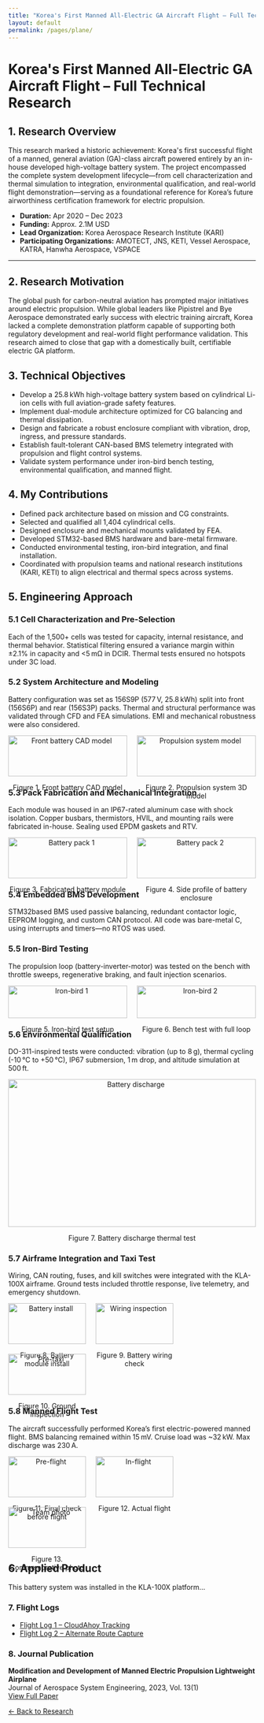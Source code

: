 ```yaml
---
title: "Korea's First Manned All-Electric GA Aircraft Flight – Full Technical Research"
layout: default
permalink: /pages/plane/
---
```



<h1>Korea's First Manned All-Electric GA Aircraft Flight – Full Technical Research</h1>

<h2>1. Research Overview</h2>
<p>
This research marked a historic achievement: Korea's first successful flight of a manned, general aviation (GA)-class aircraft powered entirely by an in-house developed high-voltage battery system. The project encompassed the complete system development lifecycle—from cell characterization and thermal simulation to integration, environmental qualification, and real-world flight demonstration—serving as a foundational reference for Korea’s future airworthiness certification framework for electric propulsion.
  
- **Duration:** Apr 2020 – Dec 2023  
- **Funding:** Approx. 2.1M USD  
- **Lead Organization:** Korea Aerospace Research Institute (KARI) 
- **Participating Organizations:** AMOTECT, JNS, KETI, Vessel Aerospace, KATRA, Hanwha Aerospace, VSPACE
  
---

<h2>2. Research Motivation</h2>
<p>
The global push for carbon-neutral aviation has prompted major initiatives around electric propulsion. While global leaders like Pipistrel and Bye Aerospace demonstrated early success with electric training aircraft, Korea lacked a complete demonstration platform capable of supporting both regulatory development and real-world flight performance validation. This research aimed to close that gap with a domestically built, certifiable electric GA platform.
</p>

<h2>3. Technical Objectives</h2>
<ul>
  <li>Develop a 25.8 kWh high-voltage battery system based on cylindrical Li-ion cells with full aviation-grade safety features.</li>
  <li>Implement dual-module architecture optimized for CG balancing and thermal dissipation.</li>
  <li>Design and fabricate a robust enclosure compliant with vibration, drop, ingress, and pressure standards.</li>
  <li>Establish fault-tolerant CAN-based BMS telemetry integrated with propulsion and flight control systems.</li>
  <li>Validate system performance under iron-bird bench testing, environmental qualification, and manned flight.</li>
</ul>

<h2>4. My Contributions</h2>
<ul>
  <li>Defined pack architecture based on mission and CG constraints.</li>
  <li>Selected and qualified all 1,404 cylindrical cells.</li>
  <li>Designed enclosure and mechanical mounts validated by FEA.</li>
  <li>Developed STM32-based BMS hardware and bare-metal firmware.</li>
  <li>Conducted environmental testing, iron-bird integration, and final installation.</li>
  <li>Coordinated with propulsion teams and national research institutions (KARI, KETI) to align electrical and thermal specs across systems.</li>
</ul>

<h2>5. Engineering Approach</h2>

<h3>5.1 Cell Characterization and Pre-Selection</h3>
<p>Each of the 1,500+ cells was tested for capacity, internal resistance, and thermal behavior. Statistical filtering ensured a variance margin within ±2.1% in capacity and <5 mΩ in DCIR. Thermal tests ensured no hotspots under 3C load.</p>

<h3>5.2 System Architecture and Modeling</h3>
<p>Battery configuration was set as 156S9P (577 V, 25.8 kWh) split into front (156S6P) and rear (156S3P) packs. Thermal and structural performance was validated through CFD and FEA simulations. EMI and mechanical robustness were also considered.</p>

<div style="display: flex; flex-wrap: wrap; gap: 20px; justify-content: space-between;">
  <div style="flex: 0 0 calc(50% - 10px); text-align: center;">
    <img src="/assets/plane/17.jpg" alt="Front battery CAD model" style="width: 100%; max-height: 300px; object-fit: cover;">
    <p>Figure 1. Front battery CAD model</p>
  </div>
  <div style="flex: 0 0 calc(50% - 10px); text-align: center;">
    <img src="/assets/plane/14.jpg" alt="Propulsion system model" style="width: 100%; max-height: 300px; object-fit: cover;">
    <p>Figure 2. Propulsion system 3D model</p>
  </div>
</div>

<h3>5.3 Pack Fabrication and Mechanical Integration</h3>
<p>Each module was housed in an IP67-rated aluminum case with shock isolation. Copper busbars, thermistors, HVIL, and mounting rails were fabricated in-house. Sealing used EPDM gaskets and RTV.</p>
<div style="display: flex; flex-wrap: wrap; gap: 20px;">
  <div style="flex: 0 0 calc(50% - 10px); text-align: center;">
    <img src="/assets/plane/1.jpg" alt="Battery pack 1" style="width: 100%; max-height: 300px; object-fit: cover;">
    <p>Figure 3. Fabricated battery module</p>
  </div>
  <div style="flex: 0 0 calc(50% - 10px); text-align: center;">
    <img src="/assets/plane/2.jpg" alt="Battery pack 2" style="width: 100%; max-height: 300px; object-fit: cover;">
    <p>Figure 4. Side profile of battery enclosure</p>
  </div>
</div>

<h3>5.4 Embedded BMS Development</h3>
<p>STM32based BMS used passive balancing, redundant contactor logic, EEPROM logging, and custom CAN protocol. All code was bare-metal C, using interrupts and timers—no RTOS was used.</p>

<h3>5.5 Iron-Bird Testing</h3>
<p>The propulsion loop (battery-inverter-motor) was tested on the bench with throttle sweeps, regenerative braking, and fault injection scenarios.</p>
<div style="display: flex; flex-wrap: wrap; gap: 20px;">
  <div style="flex: 0 0 calc(50% - 10px); text-align: center;">
    <img src="/assets/plane/5.jpg" alt="Iron-bird 1" style="width: 100%; max-height: 300px; object-fit: cover;">
    <p>Figure 5. Iron-bird test setup</p>
  </div>
  <div style="flex: 0 0 calc(50% - 10px); text-align: center;">
    <img src="/assets/plane/6.jpg" alt="Iron-bird 2" style="width: 100%; max-height: 300px; object-fit: cover;">
    <p>Figure 6. Bench test with full loop</p>
  </div>
</div>

<h3>5.6 Environmental Qualification</h3>
<p>DO-311-inspired tests were conducted: vibration (up to 8 g), thermal cycling (-10 °C to +50 °C), IP67 submersion, 1 m drop, and altitude simulation at 500 ft.</p>
<div style="text-align: center;">
  <img src="/assets/plane/18.jpg" alt="Battery discharge" style="width: 100%; max-height: 300px; object-fit: cover;">
  <p>Figure 7. Battery discharge thermal test</p>
</div>

<h3>5.7 Airframe Integration and Taxi Test</h3>
<p>Wiring, CAN routing, fuses, and kill switches were integrated with the KLA-100X airframe. Ground tests included throttle response, live telemetry, and emergency shutdown.</p>
<div style="display: flex; flex-wrap: wrap; gap: 20px;">
  <div style="flex: 0 0 calc(33.33% - 10px); text-align: center;">
    <img src="/assets/plane/7.jpg" alt="Battery install" style="width: 100%; max-height: 300px; object-fit: cover;">
    <p>Figure 8. Battery module install</p>
  </div>
  <div style="flex: 0 0 calc(33.33% - 10px); text-align: center;">
    <img src="/assets/plane/8.jpg" alt="Wiring inspection" style="width: 100%; max-height: 300px; object-fit: cover;">
    <p>Figure 9. Battery wiring check</p>
  </div>
  <div style="flex: 0 0 calc(33.33% - 10px); text-align: center;">
    <img src="/assets/plane/9.jpg" alt="Pre-taxi" style="width: 100%; max-height: 300px; object-fit: cover;">
    <p>Figure 10. Ground inspection</p>
  </div>
</div>

<h3>5.8 Manned Flight Test</h3>
<p>The aircraft successfully performed Korea’s first electric-powered manned flight. BMS balancing remained within 15 mV. Cruise load was ~32 kW. Max discharge was 230 A.</p>
<div style="display: flex; flex-wrap: wrap; gap: 20px;">
  <div style="flex: 0 0 calc(33.33% - 10px); text-align: center;">
    <img src="/assets/plane/10.jpg" alt="Pre-flight" style="width: 100%; max-height: 300px; object-fit: cover;">
    <p>Figure 11. Final check before flight</p>
  </div>
  <div style="flex: 0 0 calc(33.33% - 10px); text-align: center;">
    <img src="/assets/plane/11.jpg" alt="In-flight" style="width: 100%; max-height: 300px; object-fit: cover;">
    <p>Figure 12. Actual flight</p>
  </div>
  <div style="flex: 0 0 calc(33.33% - 10px); text-align: center;">
    <img src="/assets/plane/12.jpg" alt="Team photo" style="width: 100%; max-height: 300px; object-fit: cover;">
    <p>Figure 13. Commemorative photo</p>
  </div>
</div>


<h2>6. Applied Product</h2>
<p>
This battery system was installed in the KLA-100X platform...
</p>

<h3>7. Flight Logs</h3>
<ul>
  <li><a href="https://www.cloudahoy.com/debrief/?key=29696pUw0kJbQkSo">Flight Log 1 – CloudAhoy Tracking</a></li>
  <li><a href="https://www.cloudahoy.com/debrief/?key=3vBD3WE9xm5K9fXfurc8">Flight Log 2 – Alternate Route Capture</a></li>
</ul>

<h3>8. Journal Publication</h3>
<p>
<strong>Modification and Development of Manned Electric Propulsion Lightweight Airplane</strong><br>
Journal of Aerospace System Engineering, 2023, Vol. 13(1)<br>
<a href="https://www.dbpia.co.kr/Journal/articleDetail?nodeId=NODE11448316">View Full Paper</a>
</p>


<p><a href="{{ site.baseurl }}/blog/">← Back to Research</a></p>
